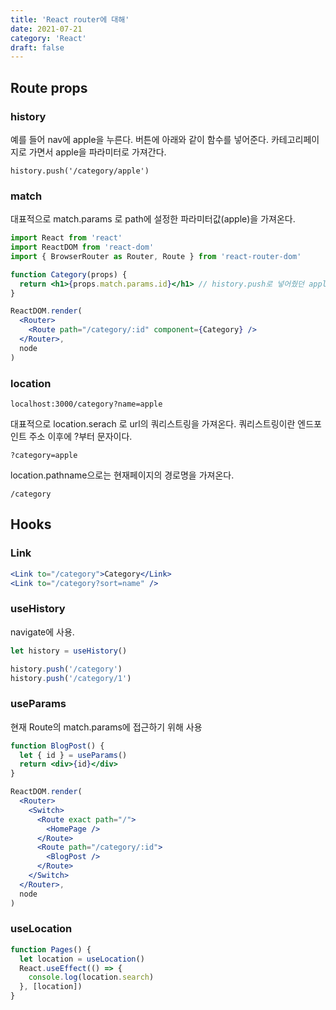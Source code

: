 ```yaml
---
title: 'React router에 대해'
date: 2021-07-21
category: 'React'
draft: false
---
```


## Route props

### history

예를 들어 nav에 apple을 누른다. 버튼에 아래와 같이 함수를 넣어준다. 카테고리페이지로 가면서 apple을 파라미터로 가져간다.

`history.push('/category/apple')`

### match

대표적으로 match.params 로 path에 설정한 파라미터값(apple)을 가져온다.

```jsx
import React from 'react'
import ReactDOM from 'react-dom'
import { BrowserRouter as Router, Route } from 'react-router-dom'

function Category(props) {
  return <h1>{props.match.params.id}</h1> // history.push로 넣어줬던 apple
}

ReactDOM.render(
  <Router>
    <Route path="/category/:id" component={Category} />
  </Router>,
  node
)
```

### location

`localhost:3000/category?name=apple`

대표적으로 location.serach 로 url의 쿼리스트링을 가져온다. 쿼리스트링이란 엔드포인트 주소 이후에 ?부터 문자이다.

`?category=apple`

location.pathname으로는 현재페이지의 경로명을 가져온다.

`/category`

## Hooks

### Link

```jsx
<Link to="/category">Category</Link>
<Link to="/category?sort=name" />
```

### useHistory

navigate에 사용.

```jsx
let history = useHistory()

history.push('/category')
history.push('/category/1')
```

### useParams

현재 Route의 match.params에 접근하기 위해 사용

```jsx
function BlogPost() {
  let { id } = useParams()
  return <div>{id}</div>
}

ReactDOM.render(
  <Router>
    <Switch>
      <Route exact path="/">
        <HomePage />
      </Route>
      <Route path="/category/:id">
        <BlogPost />
      </Route>
    </Switch>
  </Router>,
  node
)
```

### useLocation

```jsx
function Pages() {
  let location = useLocation()
  React.useEffect(() => {
    console.log(location.search)
  }, [location])
}
```
